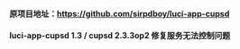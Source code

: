 #### 原项目地址：https://github.com/sirpdboy/luci-app-cupsd

#### luci-app-cupsd 1.3 / cupsd 2.3.3op2 修复服务无法控制问题
